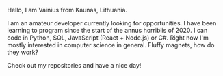 Hello, I am Vainius from Kaunas, Lithuania.

I am an amateur developer currently looking for opportunities.
I have been learning to program since the start of the annus horriblis of 2020. 
I can code in Python, SQL, JavaScript (React + Node.js) or C#.
Right now I'm mostly interested in computer science in general. Fluffy magnets, how do they work?

Check out my repositories and have a nice day!
